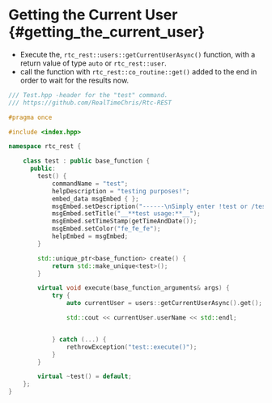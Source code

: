 Getting the Current User {#getting_the_current_user}
============
- Execute the, `rtc_rest::users::getCurrentUserAsync()` function, with a return value of type `auto` or `rtc_rest::user`.
- call the function with `rtc_rest::co_routine::get()` added to the end in order to wait for the results now.

```cpp
/// Test.hpp -header for the "test" command.
/// https://github.com/RealTimeChris/Rtc-REST

#pragma once

#include <index.hpp>

namespace rtc_rest {

	class test : public base_function {
	  public:
		test() {
			commandName = "test";
			helpDescription = "testing purposes!";
			embed_data msgEmbed { };
			msgEmbed.setDescription("------\nSimply enter !test or /test!\n------");
			msgEmbed.setTitle("__**test usage:**__");
			msgEmbed.setTimeStamp(getTimeAndDate());
			msgEmbed.setColor("fe_fe_fe");
			helpEmbed = msgEmbed;
		}

		std::unique_ptr<base_function> create() {
			return std::make_unique<test>();
		}

		virtual void execute(base_function_arguments& args) {
			try {
				auto currentUser = users::getCurrentUserAsync().get();

				std::cout << currentUser.userName << std::endl;


			} catch (...) {
				rethrowException("test::execute()");
			}
		}

		virtual ~test() = default;
	};
}
```
